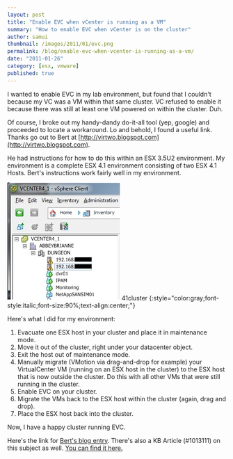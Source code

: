 ```yaml
---
layout: post
title: "Enable EVC when vCenter is running as a VM"
summary: "How to enable EVC when vCenter is on the cluster"
author: samui
thumbnail: /images/2011/01/evc.png
permalink: /blog/enable-evc-when-vcenter-is-running-as-a-vm/
date: "2011-01-26"
category: [esx, vmware]
published: true
---
```


I wanted to enable EVC in my lab environment, but found that I couldn't because my VC was a VM within that same cluster. VC refused to enable it because there was still at least one VM powered on within the cluster. Duh.

Of course, I broke out my handy-dandy do-it-all tool (yep, google) and proceeded to locate a workaround. Lo and behold, I found a useful link. Thanks go out to Bert at [http://virtwo.blogspot.com](http://virtwo.blogspot.com).

He had instructions for how to do this within an ESX 3.5U2 environment. My environment is a complete ESX 4.1 environment consisting of two ESX 4.1 Hosts. Bert's instructions work fairly well in my environment.

![41cluster](/images/2011/01/41cluster.jpg)
41cluster
{:style="color:gray;font-style:italic;font-size:90%;text-align:center;"}

Here's what I did for my environment:

1) Evacuate one ESX host in your cluster and place it in maintenance mode. 
2) Move it out of the cluster, right under your datacenter object. 
3) Exit the host out of maintenance mode. 
4) Manually migrate (VMotion via drag-and-drop for example) your VirtualCenter VM (running on an ESX host in the cluster) to the ESX host that is now outside the cluster. Do this with all other VMs that were still running in the cluster. 
5) Enable EVC on your cluster. 
6) Migrate the VMs back to the ESX host within the cluster (again, drag and drop). 
7) Place the ESX host back into the cluster.

Now, I have a happy cluster running EVC.

Here's the link for [Bert's blog entry](http://virtwo.blogspot.com/2008/08/how-do-i-enable-ecv-when-vc-is-running.html). 
There's also a KB Article (#1013111) on this subject as well. [You can find it here.](http://kb.vmware.com/selfservice/microsites/search.do?language=en_US&cmd=displayKC&externalId=1013111)
